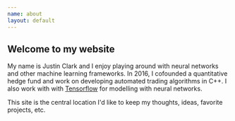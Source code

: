 ```yaml
---
name: about
layout: default
---
```


## Welcome to my website

My name is Justin Clark and I enjoy playing around with neural networks and other machine learning frameworks. In 2016, I cofounded a quantitative hedge fund and work on developing automated trading algorithms in C++. I also work with with [Tensorflow](https://tensorflow.org/) for modelling with neural networks.

This site is the central location I'd like to keep my thoughts, ideas, favorite projects, etc.
